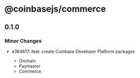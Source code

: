 # @coinbasejs/commerce

## 0.1.0

### Minor Changes

- e364617: feat: create Coinbase Developer Platform packages

  - Onchain
  - Paymaster
  - Commerce

